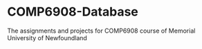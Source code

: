 # COMP6908-Database
The assignments and projects for COMP6908 course of Memorial University of Newfoundland
